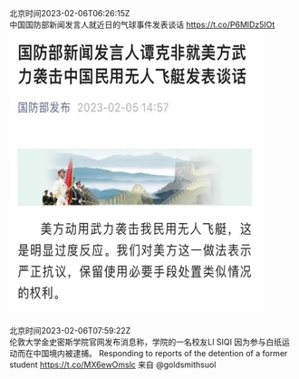 北京时间2023-02-06T06:26:15Z<br>中国国防部新闻发言人就近日的气球事件发表谈话 https://t.co/P6MlDz5IOt<br><img src='/temp/image/2023/x-Month-2/1622360985737564162_0.jpg' width='450' height='500'><br><br>北京时间2023-02-06T07:59:22Z<br>伦敦大学金史密斯学院官网发布消息称，学院的一名校友LI SIQI 因为参与白纸运动而在中国境内被逮捕。
Responding to reports of the detention of a former student https://t.co/MX6ewOmslc 来自 @goldsmithsuol<br><br><br>